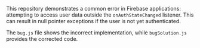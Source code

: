 This repository demonstrates a common error in Firebase applications: attempting to access user data outside the `onAuthStateChanged` listener. This can result in null pointer exceptions if the user is not yet authenticated.

The `bug.js` file shows the incorrect implementation, while `bugSolution.js` provides the corrected code.